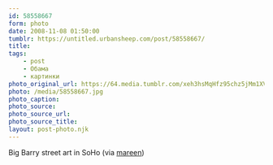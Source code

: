 ```yaml
---
id: 58558667
form: photo
date: 2008-11-08 01:50:00
tumblr: https://untitled.urbansheep.com/post/58558667/
title:
tags:
    - post
    - Обама
    - картинки
photo_original_url: https://64.media.tumblr.com/xeh3hsMqHfz95chz5jMm1XVLo1_640.jpg
photo: /media/58558667.jpg
photo_caption: 
photo_source:
photo_source_url:
photo_source_title:
layout: post-photo.njk
---
```


<p>Big Barry street art in SoHo (via <a href="http://blog.mareenfischinger.com/post/58344318/big-barry-street-art-in-soho">mareen</a>)</p>
